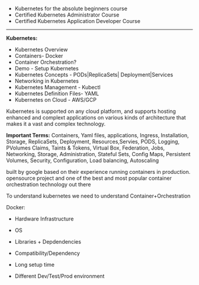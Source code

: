 *  Kubernetes for the absolute beginners course
*  Certified Kubernetes Administrator Course
*  Certified Kubernetes Application Developer Course

***

**Kubernetes:**
* Kubernetes Overview
* Containers- Docker
* Container Orchestration?
* Demo - Setup Kubernetes
* Kubernetes Concepts - PODs|ReplicaSets| Deployment|Services
* Networking in Kubernetes
* Kubernetes Management - Kubectl
* Kubernetes Definition Files- YAML
* Kubernetes on Cloud - AWS/GCP


Kubernetes is supported on any cloud platform, and supports hosting enhanced and complext applications on various kinds of architecture that makes it a vast and complex technology.

**Important Terms:**
Containers, Yaml files, applications, Ingress, Installation, Storage, ReplicaSets, Deployment, Resources,Servies, PODS, Logging, PVolumes Claims,
Taints & Tokens, Virtual Box, Federation, Jobs, Networking, Storage, Administration, Stateful Sets, Config Maps, Persistent Volumes, Security, Configuration, Load balancing, Autoscaling


built by google based on their experience running containers in production. 
opensource project and one of the best and most popular container orchestration technology out there

To understand kubernetes we need to understand Container+Orchestration


Docker:
* Hardware Infrastructure
* OS
* Libraries + Depdendencies


* Compatibility/Dependency
* Long setup time
* Different Dev/Test/Prod environment
